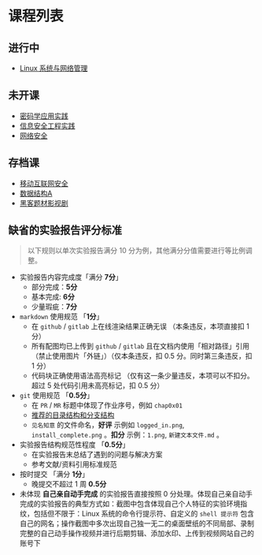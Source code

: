 # 课程列表

## 进行中

* [Linux 系统与网络管理](linux.md)

## 未开课

* [密码学应用实践](ac.md)
* [信息安全工程实践](cp.md)
* [网络安全](ns.md)

## 存档课

* [移动互联网安全](mis.md)
* [数据结构A](ds.md)
* [黑客题材影视剧](movies.md)

## 缺省的实验报告评分标准

> 以下规则以单次实验报告满分 10 分为例，其他满分分值需要进行等比例调整。

* 实验报告内容完成度「满分 **7分**」
    * 部分完成：**5分**
    * 基本完成: **6分**
    * 少量瑕疵：**7分**
* `markdown` 使用规范 「**1分**」
    * 在 `github` / `gitlab` 上在线渲染结果正确无误 （本条违反，本项直接扣 1 分）
    * 所有配图均已上传到 `github` / `gitlab` 且在文档内使用「相对路径」引用（禁止使用图片「外链」）（仅本条违反，扣 0.5 分。同时第三条违反，扣 1 分）
    * 代码块正确使用语法高亮标记 （仅有这一条少量违反，本项可以不扣分。超过 5 处代码引用未高亮标记，扣 0.5 分）
* `git` 使用规范 「**0.5分**」
    * 在 `PR` / `MR` 标题中体现了作业序号，例如 `chap0x01`
    * [推荐的目录结构和分支结构](https://c4pr1c3.github.io/cuc-ns/chap0x01/exp.html)
    * `见名知意` 的文件命名，**好评** 示例如 `logged_in.png`, `install_complete.png` 。**扣分** 示例：`1.png`, `新建文本文件.md` 。
* 实验报告结构规范性程度 「**0.5分**」
    * 在实验报告末总结了遇到的问题与解决方案
    * 参考文献/资料引用标准规范
* 按时提交 「满分 **1分**」
    * 晚提交不超过 1 周 **0.5分**
* 未体现 **自己亲自动手完成** 的实验报告直接按照 0 分处理。体现自己亲自动手完成的实验报告的典型方式如：截图中包含体现自己个人特征的实验环境指纹，包括但不限于：Linux 系统的命令行提示符、自定义的 `shell 提示符` 包含自己的网名；操作截图中多次出现自己独一无二的桌面壁纸的不同局部、录制完整的自己动手操作视频并进行后期剪辑、添加水印、上传到视频网站自己的账号下

